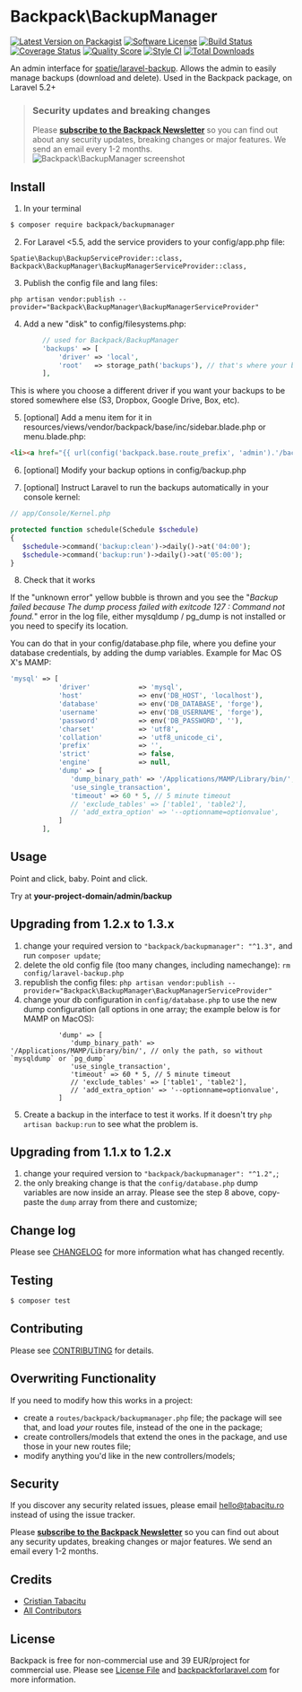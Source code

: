 # Backpack\BackupManager

[![Latest Version on Packagist](https://img.shields.io/packagist/v/backpack/backupmanager.svg?style=flat-square)](https://packagist.org/packages/backpack/backupmanager)
[![Software License](https://img.shields.io/badge/license-MIT-brightgreen.svg?style=flat-square)](LICENSE.md)
[![Build Status](https://img.shields.io/travis/laravel-backpack/backupmanager/master.svg?style=flat-square)](https://travis-ci.org/laravel-backpack/backupmanager)
[![Coverage Status](https://img.shields.io/scrutinizer/coverage/g/laravel-backpack/backupmanager.svg?style=flat-square)](https://scrutinizer-ci.com/g/laravel-backpack/backupmanager/code-structure)
[![Quality Score](https://img.shields.io/scrutinizer/g/laravel-backpack/backupmanager.svg?style=flat-square)](https://scrutinizer-ci.com/g/laravel-backpack/backupmanager)
[![Style CI](https://styleci.io/repos/53956594/shield)](https://styleci.io/repos/53956594)
[![Total Downloads](https://img.shields.io/packagist/dt/backpack/backupmanager.svg?style=flat-square)](https://packagist.org/packages/backpack/backupmanager)

An admin interface for [spatie/laravel-backup](https://github.com/spatie/laravel-backup). Allows the admin to easily manage backups (download and delete). Used in the Backpack package, on Laravel 5.2+


> ### Security updates and breaking changes
> Please **[subscribe to the Backpack Newsletter](http://backpackforlaravel.com/newsletter)** so you can find out about any security updates, breaking changes or major features. We send an email every 1-2 months.
![Backpack\BackupManager screenshot](https://backpackforlaravel.com/uploads/screenshots/backups_running.png)


## Install

1) In your terminal

``` bash
$ composer require backpack/backupmanager
```

2) For Laravel <5.5, add the service providers to your config/app.php file:

```
Spatie\Backup\BackupServiceProvider::class,
Backpack\BackupManager\BackupManagerServiceProvider::class,
```

3) Publish the config file and lang files:

```
php artisan vendor:publish --provider="Backpack\BackupManager\BackupManagerServiceProvider"
```

4) Add a new "disk" to config/filesystems.php:

```php
        // used for Backpack/BackupManager
        'backups' => [
            'driver' => 'local',
            'root'   => storage_path('backups'), // that's where your backups are stored by default: storage/backups
        ],
```
This is where you choose a different driver if you want your backups to be stored somewhere else (S3, Dropbox, Google Drive, Box, etc).

5) [optional] Add a menu item for it in resources/views/vendor/backpack/base/inc/sidebar.blade.php or menu.blade.php:

```html
<li><a href="{{ url(config('backpack.base.route_prefix', 'admin').'/backup') }}"><i class="fa fa-hdd-o"></i> <span>Backups</span></a></li>
```

6) [optional] Modify your backup options in config/backup.php

7) [optional] Instruct Laravel to run the backups automatically in your console kernel:

```php
// app/Console/Kernel.php

protected function schedule(Schedule $schedule)
{
   $schedule->command('backup:clean')->daily()->at('04:00');
   $schedule->command('backup:run')->daily()->at('05:00');
}
```

8) Check that it works

If the "unknown error" yellow bubble is thrown and you see the "_Backup failed because The dump process failed with exitcode 127 : Command not found._" error in the log file, either mysqldump / pg_dump is not installed or you need to specify its location.

You can do that in your config/database.php file, where you define your database credentials, by adding the dump variables. Example for Mac OS X's MAMP:

```php
'mysql' => [
            'driver'            => 'mysql',
            'host'              => env('DB_HOST', 'localhost'),
            'database'          => env('DB_DATABASE', 'forge'),
            'username'          => env('DB_USERNAME', 'forge'),
            'password'          => env('DB_PASSWORD', ''),
            'charset'           => 'utf8',
            'collation'         => 'utf8_unicode_ci',
            'prefix'            => '',
            'strict'            => false,
            'engine'            => null,
            'dump' => [
               'dump_binary_path' => '/Applications/MAMP/Library/bin/', // only the path, so without `mysqldump` or `pg_dump`; this is a working example from MAMP on Mac OS
               'use_single_transaction',
               'timeout' => 60 * 5, // 5 minute timeout
               // 'exclude_tables' => ['table1', 'table2'],
               // 'add_extra_option' => '--optionname=optionvalue',
            ]
        ],
```

## Usage

Point and click, baby. Point and click.

Try at **your-project-domain/admin/backup**



## Upgrading from 1.2.x to 1.3.x

1) change your required version to ```"backpack/backupmanager": "^1.3",``` and run ```composer update```;
2) delete the old config file (too many changes, including namechange): ```rm config/laravel-backup.php```
3) republish the config files: ```php artisan vendor:publish --provider="Backpack\BackupManager\BackupManagerServiceProvider"```
4) change your db configuration in ```config/database.php``` to use the new dump configuration (all options in one array; the example below is for MAMP on MacOS):

```
            'dump' => [
               'dump_binary_path' => '/Applications/MAMP/Library/bin/', // only the path, so without `mysqldump` or `pg_dump`
               'use_single_transaction',
               'timeout' => 60 * 5, // 5 minute timeout
               // 'exclude_tables' => ['table1', 'table2'],
               // 'add_extra_option' => '--optionname=optionvalue',
            ]
```
5) Create a backup in the interface to test it works. If it doesn't try ```php artisan backup:run``` to see what the problem is.


## Upgrading from 1.1.x to 1.2.x

1) change your required version to ```"backpack/backupmanager": "^1.2",```;
2) the only breaking change is that the ```config/database.php``` dump variables are now inside an array. Please see the step 8 above, copy-paste the ```dump``` array from there and customize;


## Change log

Please see [CHANGELOG](CHANGELOG.md) for more information what has changed recently.

## Testing

``` bash
$ composer test
```

## Contributing

Please see [CONTRIBUTING](CONTRIBUTING.md) for details.

## Overwriting Functionality

If you need to modify how this works in a project: 
- create a ```routes/backpack/backupmanager.php``` file; the package will see that, and load _your_ routes file, instead of the one in the package; 
- create controllers/models that extend the ones in the package, and use those in your new routes file;
- modify anything you'd like in the new controllers/models;

## Security

If you discover any security related issues, please email hello@tabacitu.ro instead of using the issue tracker.

Please **[subscribe to the Backpack Newsletter](http://backpackforlaravel.com/newsletter)** so you can find out about any security updates, breaking changes or major features. We send an email every 1-2 months.

## Credits

- [Cristian Tabacitu](https://github.com/tabacitu)
- [All Contributors](../../contributors)

## License

Backpack is free for non-commercial use and 39 EUR/project for commercial use. Please see [License File](LICENSE.md) and [backpackforlaravel.com](https://backpackforlaravel.com/#pricing) for more information.
